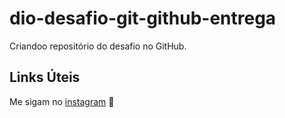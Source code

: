 # dio-desafio-git-github-entrega
Criandoo repositório do desafio no GitHub.

## Links Úteis
Me sigam no [instagram](https://www.instagram.com/lunasemfronteiras/) 💟
